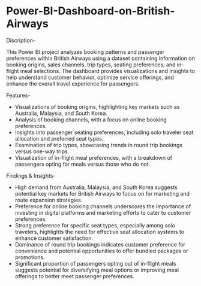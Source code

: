 # Power-BI-Dashboard-on-British-Airways

Discription-

This Power BI project analyzes booking patterns and passenger preferences within British Airways using a dataset containing information on booking origins, sales channels, trip types, seating preferences, and in-flight meal selections. The dashboard provides visualizations and insights to help understand customer behavior, optimize service offerings, and enhance the overall travel experience for passengers.

Features-
* Visualizations of booking origins, highlighting key markets such as Australia, Malaysia, and South Korea.
* Analysis of booking channels, with a focus on online booking preferences.
* Insights into passenger seating preferences, including solo traveler seat allocation and preferred seat types.
* Examination of trip types, showcasing trends in round trip bookings versus one-way trips.
* Visualization of in-flight meal preferences, with a breakdown of passengers opting for meals versus those who do not.

Findings & Insights-
* High demand from Australia, Malaysia, and South Korea suggests potential key markets for British Airways to focus on for marketing and route expansion strategies.
* Preference for online booking channels underscores the importance of investing in digital platforms and marketing efforts to cater to customer preferences.
* Strong preference for specific seat types, especially among solo travelers, highlights the need for effective seat allocation systems to enhance customer satisfaction.
* Dominance of round trip bookings indicates customer preference for convenience and potential opportunities to offer bundled packages or promotions.
* Significant proportion of passengers opting out of in-flight meals suggests potential for diversifying meal options or improving meal offerings to better meet passenger preferences.
